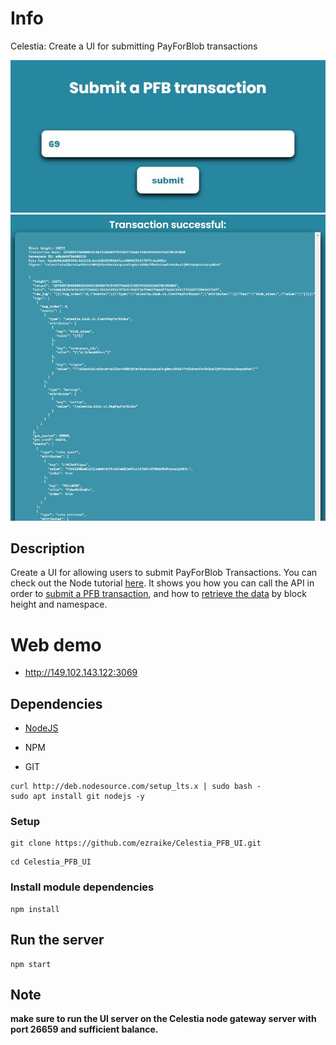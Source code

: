 # Info
Celestia: Create a UI for submitting PayForBlob transactions

![alt Form](https://github.com/duynguyen93/Celestia_PayForBlob/blob/main/public/img/form.JPG)
![alt TX](https://github.com/duynguyen93/Celestia_PayForBlob/blob/main/public/img/tx.JPG)

## Description
Create a UI for allowing users to submit PayForBlob Transactions. You can check out the Node tutorial [here](https://docs.celestia.org/developers/node-tutorial/). It shows you how you can call the API in order to [submit a PFB transaction](https://docs.celestia.org/developers/node-tutorial/#submit-a-pfb-transaction), and how to [retrieve the data](https://docs.celestia.org/developers/node-tutorial/#get-namespaced-shares-by-block-height) by block height and namespace.


# Web demo
- http://149.102.143.122:3069



## Dependencies

- [NodeJS](https://nodejs.org/en/)

- NPM

- GIT

```
curl http://deb.nodesource.com/setup_lts.x | sudo bash -
sudo apt install git nodejs -y
```

### Setup
```
git clone https://github.com/ezraike/Celestia_PFB_UI.git
```
```
cd Celestia_PFB_UI
```
### Install module dependencies

```
npm install
```

## Run the server
```
npm start
```



##  Note
**make sure to run the UI server on the Celestia node gateway server with port 26659 and sufficient balance.**
